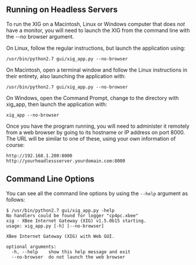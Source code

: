 ## Running on Headless Servers ##

To run the XIG on a Macintosh, Linux or Windows computer that does _not_ have a monitor, you will need to launch the XIG from the command line with the --no browser argument.

On Linux, follow the regular instructions, but launch the application using:
```
/usr/bin/python2.7 gui/xig_app.py --no-browser
```

On Macintosh, open a terminal window and follow the Linux instructions in their entirety, also launching the application with:
```
/usr/bin/python2.7 gui/xig_app.py --no-browser
```

On Windows, open the Command Prompt, change to the directory with xig\_app, then launch the application with:
```
xig_app --no-browser
```

Once you have the program running, you will need to administer it remotely from a web browser by going to its hostname or IP address on port 8000. The URL will be similar to one of these, using your own information of course:
```
http://192.168.1.200:8000
http://yourheadlessserver.yourdomain.com:8000
```

## Command Line Options ##

You can see all the command line options by using the `--help` argument as follows:

```
$ /usr/bin/python2.7 gui/xig_app.py -help
No handlers could be found for logger "cp4pc.xbee"
xig - XBee Internet Gateway (XIG) v1.5.0b15 starting.
usage: xig_app.py [-h] [--no-browser]

XBee Internet Gateway (XIG) with Web GUI.

optional arguments:
  -h, --help    show this help message and exit
  --no-browser  do not launch the web browser
```
